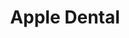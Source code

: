 ---
title: Apple Dental
client: RecommendWP
url: http://appledental.ca/
image: '/assets/images/apple-dental.jpg'
thumbnail: /assets/images/thumbs/apple-dental.jpg
categories:
    - wordpress
---